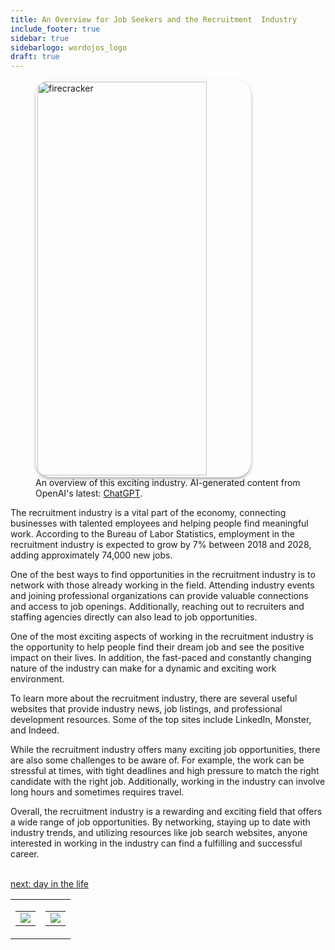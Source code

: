 ```yaml
---
title: An Overview for Job Seekers and the Recruitment  Industry
include_footer: true
sidebar: true
sidebarlogo: wordojos_logo
draft: true
---
```

<figure>
    <img src='/uploads/small/jobseeker.jpg' style="width: 80%;height: 630px;padding: 3px; box-shadow: 0 3px 5px rgba(0,0,0,.3);border-radius: 25px;overflow: hidden;border: none;" align="middle"; alt='firecracker';/>
    <figcaption>An overview of this exciting industry. AI-generated content from OpenAI's latest: <a href="https://openai.com/blog/chatgpt/" >ChatGPT</a>.</figcaption>
</figure>
<p>
The recruitment industry is a vital part of the economy, connecting businesses with talented employees and helping people find meaningful work. According to the Bureau of Labor Statistics, employment in the recruitment industry is expected to grow by 7% between 2018 and 2028, adding approximately 74,000 new jobs.

One of the best ways to find opportunities in the recruitment industry is to network with those already working in the field. Attending industry events and joining professional organizations can provide valuable connections and access to job openings. Additionally, reaching out to recruiters and staffing agencies directly can also lead to job opportunities.

One of the most exciting aspects of working in the recruitment industry is the opportunity to help people find their dream job and see the positive impact on their lives. In addition, the fast-paced and constantly changing nature of the industry can make for a dynamic and exciting work environment.

To learn more about the recruitment industry, there are several useful websites that provide industry news, job listings, and professional development resources. Some of the top sites include LinkedIn, Monster, and Indeed.

While the recruitment industry offers many exciting job opportunities, there are also some challenges to be aware of. For example, the work can be stressful at times, with tight deadlines and high pressure to match the right candidate with the right job. Additionally, working in the industry can involve long hours and sometimes requires travel.

Overall, the recruitment industry is a rewarding and exciting field that offers a wide range of job opportunities. By networking, staying up to date with industry trends, and utilizing resources like job search websites, anyone interested in working in the industry can find a fulfilling and successful career.

<br>
<a href="https://workdojos.com/jobseeker/day-in-the-life">next: day in the life</a>
</p>
<table border="0" cellpadding="0" cellspacing="0" width="600" id="templateColumns">
    <tr>
        <td align="center" valign="top" width="50%" class="templateColumnContainer">
            <table border="0" cellpadding="10" cellspacing="0" height="100%" width="100px">
                <tr>
                    <td class="leftColumnContent">
                      <a href="https://jobseeker.workdojos.com">
                        <img src="/uploads/d.svg" class="columnImage" />
                    </td>
                </tr>
            </table>
        </td>
        <td align="center" valign="top" width="50%" class="templateColumnContainer">
            <table border="0" cellpadding="10" cellspacing="0" height="100%" width="100px">
                <tr>
                    <td class="rightColumnContent">
                      <a href="https://videogamers.workdojos.com">
                        <img src="/uploads/randomdojo.svg" class="columnImage" />
                    </td>
            </table>
        </td>
    </tr>
</table>